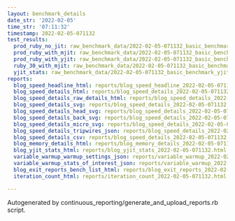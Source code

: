 ```yaml
---
layout: benchmark_details
date_str: '2022-02-05'
time_str: '07:11:32'
timestamp: 2022-02-05-071132
test_results:
  prod_ruby_no_jit: raw_benchmark_data/2022-02-05-071132_basic_benchmark_prod_ruby_no_jit.json
  prod_ruby_with_mjit: raw_benchmark_data/2022-02-05-071132_basic_benchmark_prod_ruby_with_mjit.json
  prod_ruby_with_yjit: raw_benchmark_data/2022-02-05-071132_basic_benchmark_prod_ruby_with_yjit.json
  ruby_30_with_mjit: raw_benchmark_data/2022-02-05-071132_basic_benchmark_ruby_30_with_mjit.json
  yjit_stats: raw_benchmark_data/2022-02-05-071132_basic_benchmark_yjit_stats.json
reports:
  blog_speed_headline_html: reports/blog_speed_headline_2022-02-05-071132.html
  blog_speed_details_html: reports/blog_speed_details_2022-02-05-071132.html
  blog_speed_details_raw_details_html: reports/blog_speed_details_2022-02-05-071132.raw_details.html
  blog_speed_details_svg: reports/blog_speed_details_2022-02-05-071132.svg
  blog_speed_details_head_svg: reports/blog_speed_details_2022-02-05-071132.head.svg
  blog_speed_details_back_svg: reports/blog_speed_details_2022-02-05-071132.back.svg
  blog_speed_details_micro_svg: reports/blog_speed_details_2022-02-05-071132.micro.svg
  blog_speed_details_tripwires_json: reports/blog_speed_details_2022-02-05-071132.tripwires.json
  blog_speed_details_csv: reports/blog_speed_details_2022-02-05-071132.csv
  blog_memory_details_html: reports/blog_memory_details_2022-02-05-071132.html
  blog_yjit_stats_html: reports/blog_yjit_stats_2022-02-05-071132.html
  variable_warmup_warmup_settings_json: reports/variable_warmup_2022-02-05-071132.warmup_settings.json
  variable_warmup_stats_of_interest_json: reports/variable_warmup_2022-02-05-071132.stats_of_interest.json
  blog_exit_reports_bench_list_html: reports/blog_exit_reports_2022-02-05-071132.bench_list.html
  iteration_count_html: reports/iteration_count_2022-02-05-071132.html

---
```

Autogenerated by continuous_reporting/generate_and_upload_reports.rb script.
